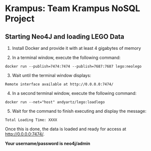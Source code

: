 Krampus: Team Krampus NoSQL Project
===================================

Starting Neo4J and loading LEGO Data
------------------------------------

1. Install Docker and provide it with at least 4 gigabytes of memory

2. In a terminal window, execute the following command:

`docker run --publish=7474:7474 --publish=7687:7687 lego:neolego`

3. Wait until the terminal window displays:

`Remote interface available at http://0.0.0.0:7474/`

4. In a second terminal window, execute the following command:

`docker run --net="host" andyartz/lego:loadlego`

5. Wait for the command to finish executing and display the message:

`Total Loading Time: XXXX`
    
Once this is done, the data is loaded and ready for access at http://0.0.0.0:7474/.

**Your username/password is neo4j/admin**
